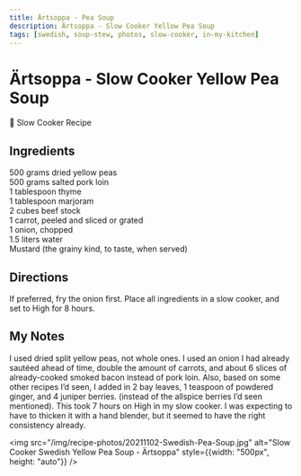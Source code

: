 ```yaml
---
title: Ärtsoppa - Pea Soup
description: Ärtsoppa - Slow Cooker Yellow Pea Soup
tags: [swedish, soup-stew, photos, slow-cooker, in-my-kitchen]
---
```


# Ärtsoppa - Slow Cooker Yellow Pea Soup

🍲 Slow Cooker Recipe

## Ingredients 
500 grams dried yellow peas  
500 grams salted pork loin  
1 tablespoon thyme  
1 tablespoon marjoram  
2 cubes beef stock  
1 carrot, peeled and sliced or grated  
1 onion, chopped  
1.5 liters water  
Mustard (the grainy kind, to taste, when served)  

## Directions
If preferred, fry the onion first. Place all ingredients in a slow cooker, and set to High for 8 hours.

## My Notes
I used dried split yellow peas, not whole ones. I used an onion I had already sautéed ahead of time, double the amount of carrots, and about 6 slices of already-cooked smoked bacon instead of pork loin. Also, based on some other recipes I’d seen, I added in 2 bay leaves, 1 teaspoon of powdered ginger, and 4 juniper berries. (instead of the allspice berries I’d seen mentioned). This took 7 hours on High in my slow cooker. I was expecting to have to thicken it with a hand blender, but it seemed to have the right consistency already.

<img src="/img/recipe-photos/20211102-Swedish-Pea-Soup.jpg" alt="Slow Cooker Swedish Yellow Pea Soup - Ärtsoppa" style={{width: "500px", height: "auto"}} />